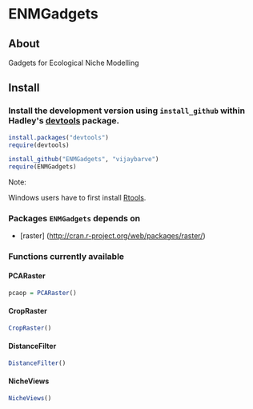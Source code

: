 ENMGadgets
==========

## About
Gadgets for Ecological Niche Modelling


## Install

### Install the development version using `install_github` within Hadley's [devtools](https://github.com/hadley/devtools) package.

```R
install.packages("devtools")
require(devtools)

install_github("ENMGadgets", "vijaybarve")
require(ENMGadgets)
```

Note: 

Windows users have to first install [Rtools](http://cran.r-project.org/bin/windows/Rtools/).

### Packages `ENMGadgets` depends on
+ [raster] (http://cran.r-project.org/web/packages/raster/)

### Functions currently available

#### PCARaster

```r
pcaop = PCARaster()
```

#### CropRaster

```r
CropRaster()
```

#### DistanceFilter
```r
DistanceFilter()
```

#### NicheViews
```r
NicheViews()
```